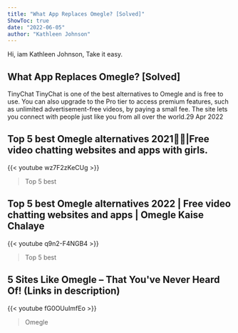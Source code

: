 ```yaml
---
title: "What App Replaces Omegle? [Solved]"
ShowToc: true 
date: "2022-06-05"
author: "Kathleen Johnson" 
---
```


Hi, iam Kathleen Johnson, Take it easy.
## What App Replaces Omegle? [Solved]
TinyChat TinyChat is one of the best alternatives to Omegle and is free to use. You can also upgrade to the Pro tier to access premium features, such as unlimited advertisement-free videos, by paying a small fee. The site lets you connect with people just like you from all over the world.29 Apr 2022

## Top 5 best Omegle alternatives 2021🤩🤩|Free video chatting websites and apps with girls.
{{< youtube wz7F2zKeCUg >}}
>Top 5 best 

## Top 5 best Omegle alternatives 2022 | Free video chatting websites and apps | Omegle Kaise Chalaye
{{< youtube q9n2-F4NGB4 >}}
>Top 5 best 

## 5 Sites Like Omegle – That You've Never Heard Of! (Links in description)
{{< youtube fG0OUuImfEo >}}
>Omegle

